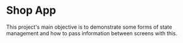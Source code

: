# Shop App
This project's main objective is to demonstrate some forms of state management and how to pass information between screens with this.
